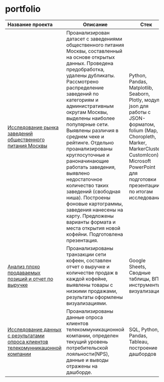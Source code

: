# portfolio

| Название проекта                                          | Описание                                                                                   | Стек               |
|:-------------------                                       |---------------------                                                                       | -------------------|
| [Исследование рынка заведений общественного питания Москвы](https://github.com/AlexandraBaburchenkova/portfolio/tree/main/01_Opening%20of%20a%20coffee%20shop) | Проанализирован датасет с заведениями общественного питания Москвы, составленный на основе открытых данных. Проведена предобработка, удалены дубликаты. Рассмотрено распределение заведений по категориям и административным округам Москвы, выделены наиболее популярные сети. Выявлены различия в среднем чеке и рейтинге. Отдельно проанализированы круглосуточные и раноначинающие работать заведения, выявлено недостаточное количество таких заведений (свободная ниша). Построены фоновые картограммы, заведения нанесены на карту. Предложены варианты формата и места открытия новой кофейни. Подготовлена презентация.| Python, Pandas, Matplotlib, Seaborn, Plotly, модуль json для работы с JSON-форматом, folium (Map, Choropleth, Marker, MarkerCluster, CustomIcon), Microsoft PowerPoint для подготовки презентации по итогам исследования |
| [Анализ плохо продаваемых позиций и отчет по выручке](https://github.com/AlexandraBaburchenkova/portfolio/tree/main/02_GoogleSheets)                            |Проанализированы транзакции сети кофеен, составлен отчет о выручке и количестве продаж в каждой кофейне, выявлены товары с низкими продажами, результаты оформлены визуализациями.             |Google Sheets, Сводные таблицы, ВПР, инструменты визуализации.|
| [Исследование данных с результатами опроса клиентов телекомунникацонной компании](https://github.com/AlexandraBaburchenkova/portfolio/tree/main/03_Telecom_opros) | Проанализированы данные опроса клиентов телекоммуникационной компании, определен текущий уровень потребительской лояльности(NPS), данные и выводы отражены на дашборде.                |SQL, Python, Pandas, Tableau, построение дашбордов     |
